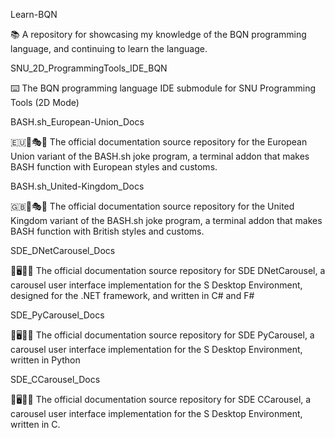 
Learn-BQN

📚️ A repository for showcasing my knowledge of the BQN programming language, and continuing to learn the language. 

SNU_2D_ProgrammingTools_IDE_BQN

⌨️ The BQN programming language IDE submodule for SNU Programming Tools (2D Mode)

BASH.sh_European-Union_Docs

🇪🇺️🐚️🎭️📖️ The official documentation source repository for the European Union variant of the BASH.sh joke program, a terminal addon that makes BASH function with European styles and customs. 

BASH.sh_United-Kingdom_Docs

🇬🇧️🐚️🎭️📖️ The official documentation source repository for the United Kingdom variant of the BASH.sh joke program, a terminal addon that makes BASH function with British styles and customs. 

SDE_DNetCarousel_Docs

🎠️🖥️🎠️📖️ The official documentation source repository for SDE DNetCarousel, a carousel user interface implementation for the S Desktop Environment, designed for the .NET framework, and written in C# and F# 

SDE_PyCarousel_Docs

🎠️🖥️🎠️📖️ The official documentation source repository for SDE PyCarousel, a carousel user interface implementation for the S Desktop Environment, written in Python

SDE_CCarousel_Docs

🎠️🖥️🎠️📖️ The official documentation source repository for SDE CCarousel, a carousel user interface implementation for the S Desktop Environment, written in C.


